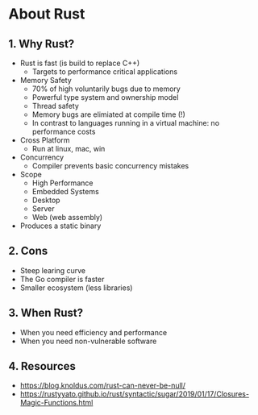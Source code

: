 # About Rust

## 1. Why Rust?

* Rust is fast (is build to replace C++)
  * Targets to performance critical applications
* Memory Safety
  * 70% of high voluntarily bugs due to memory
  * Powerful type system and ownership model
  * Thread safety
  * Memory bugs are elimiated at compile time (!)
  * In contrast to languages running in a virtual machine: no performance costs
* Cross Platform
  * Run at linux, mac, win
* Concurrency
  * Compiler prevents basic concurrency mistakes
* Scope
  * High Performance
  * Embedded Systems
  * Desktop
  * Server
  * Web (web assembly)
* Produces a static binary

## 2. Cons

* Steep learing curve
* The Go compiler is faster
* Smaller ecosystem (less libraries)

## 3. When Rust?

* When you need efficiency and performance
* When you need non-vulnerable software

## 4. Resources

* https://blog.knoldus.com/rust-can-never-be-null/
* https://rustyyato.github.io/rust/syntactic/sugar/2019/01/17/Closures-Magic-Functions.html